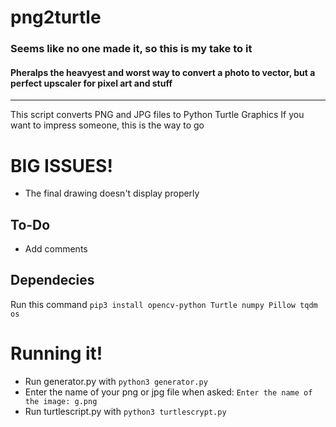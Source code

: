 # png2turtle

### Seems like no one made it, so this is my take to it

#### Pheralps the heavyest and worst way to convert a photo to vector, but a perfect upscaler for pixel art and stuff

---

This script converts PNG and JPG files to Python Turtle Graphics
If you want to impress someone, this is the way to go

# BIG **ISSUES!**
* The final drawing doesn't display properly

## To-Do
* Add comments

## Dependecies
Run this command
    `pip3 install opencv-python Turtle numpy Pillow tqdm os`
    
# Running it!
* Run generator.py with `python3 generator.py` 
* Enter the name of your png or jpg file when asked: `Enter the name of the image: g.png`
* Run turtlescript.py with `python3 turtlescrypt.py`
